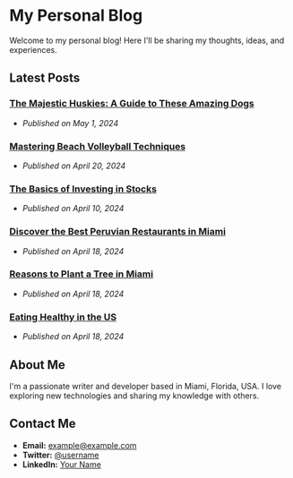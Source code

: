 # My Personal Blog

Welcome to my personal blog! Here I'll be sharing my thoughts, ideas, and experiences.

## Latest Posts

### <span style="color: blue;">[The Majestic Huskies: A Guide to These Amazing Dogs](post1.md)
- *Published on May 1, 2024*

### [Mastering Beach Volleyball Techniques](post2.md)
- *Published on April 20, 2024*

### [The Basics of Investing in Stocks](post3.md)
- *Published on April 10, 2024*

### [Discover the Best Peruvian Restaurants in Miami](post4.md)
- *Published on April 18, 2024*

### [Reasons to Plant a Tree in Miami](post5.md)
- *Published on April 18, 2024*

### [Eating Healthy in the US](post6.md)
- *Published on April 18, 2024*

## About Me

I'm a passionate writer and developer based in Miami, Florida, USA. I love exploring new technologies and sharing my knowledge with others.

## Contact Me

- **Email:** example@example.com
- **Twitter:** [@username](https://twitter.com/username)
- **LinkedIn:** [Your Name](https://www.linkedin.com/in/yourname/)
